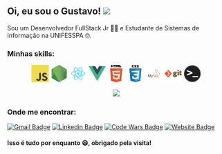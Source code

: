 ## Oi, eu sou o Gustavo! <img src="https://media.giphy.com/media/WUlplcMpOCEmTGBtBW/giphy.gif" width="40"/>

<!-- <img align="right" alt="GIF" src="https://media.giphy.com/media/iIqmM5tTjmpOB9mpbn/giphy.gif" /> -->

<!--
**gustavocrvls/gustavocrvls** is a ✨ _special_ ✨ repository because its `README.md` (this file) appears on your GitHub profile.

Here are some ideas to get you started:

- 🔭 I’m currently working on ...
- 🌱 I’m currently learning ...
- 👯 I’m looking to collaborate on ...
- 🤔 I’m looking for help with ...
- 💬 Ask me about ...
- 📫 How to reach me: ...
- 😄 Pronouns: ...
- ⚡ Fun fact: ...
-->

Sou um Desenvolvedor FullStack Jr 👨‍💻️ e Estudante de Sistemas de Informação na UNIFESSPA 🤓️.

### Minhas skills:

<p align='center'>
  <img height="40" alt="Javascript" title="Javascript" src="https://raw.githubusercontent.com/github/explore/80688e429a7d4ef2fca1e82350fe8e3517d3494d/topics/javascript/javascript.png">
  <img height="40" alt="NodeJS" title="NodeJS" src="https://raw.githubusercontent.com/github/explore/80688e429a7d4ef2fca1e82350fe8e3517d3494d/topics/nodejs/nodejs.png">
  <img height="40" alt="React" title="React" src="https://raw.githubusercontent.com/github/explore/80688e429a7d4ef2fca1e82350fe8e3517d3494d/topics/react/react.png">
  <img height="40" alt="Vue" title="Vue" src="https://raw.githubusercontent.com/github/explore/80688e429a7d4ef2fca1e82350fe8e3517d3494d/topics/vue/vue.png">
  
  <img height="40" alt="HTML" title="HTML" src="https://raw.githubusercontent.com/github/explore/80688e429a7d4ef2fca1e82350fe8e3517d3494d/topics/html/html.png">
  <img height="40" alt="CSS" title="CSS" src="https://raw.githubusercontent.com/github/explore/80688e429a7d4ef2fca1e82350fe8e3517d3494d/topics/css/css.png">
  <img height="40" alt="MySQL" title="MySQL" src="https://raw.githubusercontent.com/github/explore/80688e429a7d4ef2fca1e82350fe8e3517d3494d/topics/mysql/mysql.png">
  <img height="40" alt="Git" title="Git" src="https://raw.githubusercontent.com/github/explore/80688e429a7d4ef2fca1e82350fe8e3517d3494d/topics/git/git.png">
  <img height="40" alt="Bash" title="Bash" src="https://raw.githubusercontent.com/github/explore/80688e429a7d4ef2fca1e82350fe8e3517d3494d/topics/terminal/terminal.png">
</p>

<p align="center">
  <img src="https://github-readme-stats.vercel.app/api?username=gustavocrvls&show_icons=true" />
</p>

### Onde me encontrar:

[![Gmail Badge](https://img.shields.io/badge/-Gmail-c14438?style=flat-square&logo=Gmail&logoColor=white&link=mailto:gustavocrvl42@gmail.com)](mailto:gustavocrvl42@gmail.com)
[![Linkedin Badge](https://img.shields.io/badge/-LinkedIn-blue?style=flat-square&logo=Linkedin&logoColor=white&link=https://www.linkedin.com/in/gustavo-carvalho-silva-989a2a174/)](https://www.linkedin.com/in/gustavo-carvalho-silva-989a2a174/)
[![Code Wars Badge](https://img.shields.io/badge/-CodeWars-bb432c?style=flat-square&logo=CodeWars&logoColor=white&link=https://www.codewars.com/users/carvalho42)](https://www.codewars.com/users/carvalho42)
[![Website Badge](https://img.shields.io/badge/-Website-000?style=flat-square&logo=google-chrome&logoColor=white&link=https://gustavocrvls.github.io)](https://gustavocrvls.github.io)

#### Isso é tudo por enquanto 😆️, obrigado pela visita!
